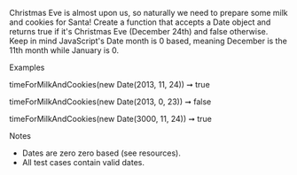 Christmas Eve is almost upon us, so naturally we need to prepare some milk and cookies for Santa! Create a function that accepts a Date object and returns true if it's Christmas Eve (December 24th) and false otherwise. Keep in mind JavaScript's Date month is 0 based, meaning December is the 11th month while January is 0.

Examples

 timeForMilkAndCookies(new Date(2013, 11, 24)) ➞ true

 timeForMilkAndCookies(new Date(2013, 0, 23)) ➞ false

 timeForMilkAndCookies(new Date(3000, 11, 24)) ➞ true

Notes
* Dates are zero zero based (see resources).
* All test cases contain valid dates.